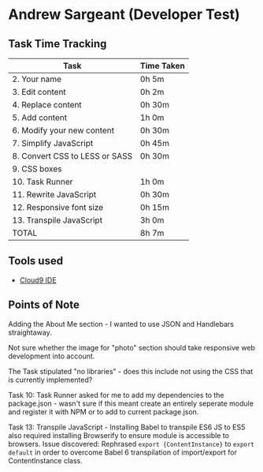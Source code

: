 # Andrew Sargeant (Developer Test)

## Task Time Tracking

| Task                           | Time Taken |
| ------------------------------ | ---------- |
| 2. Your name                   | 0h 5m |
| 3. Edit content                | 0h 2m |
| 4. Replace content             | 0h 30m |
| 5. Add content                 | 1h 0m |
| 6. Modify your new content     | 0h 30m |
| 7. Simplify JavaScript         | 0h 45m |
| 8. Convert CSS to LESS or SASS | 0h 30m |
| 9. CSS boxes                   | |
| 10. Task Runner                | 1h 0m |
| 11. Rewrite JavaScript         | 0h 30m |
| 12. Responsive font size       | 0h 15m |
| 13. Transpile JavaScript       | 3h 0m |
| TOTAL                          | 8h 7m |

## Tools used

* [Cloud9 IDE](http://c9.io/)

## Points of Note

Adding the About Me section - I wanted to use JSON and Handlebars straightaway.

Not sure whether the image for "photo" section should take responsive web development into account.

The Task stipulated "no libraries" - does this include not using the CSS that is currently implemented?

Task 10: Task Runner asked for me to add my dependencies to the package.json - wasn't sure if 
this meant create an entirely seperate module and register it with NPM or to add to current
package.json.

Task 13: Transpile JavaScript - Installing Babel to transpile ES6 JS to ES5 also required installing Browserify to ensure module is accessible to browsers.
Issue discovered: Rephrased `export {ContentInstance}` to `export default` in order to overcome Babel 6 transpilation of import/export for ContentInstance class.